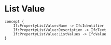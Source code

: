 List Value
==========



```
concept {
    IfcPropertyListValue:Name -> IfcIdentifier
    IfcPropertyListValue:Description -> IfcText
    IfcPropertyListValue:ListValues -> IfcValue
}
```
